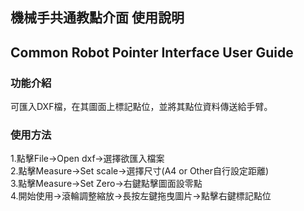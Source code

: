## 機械手共通教點介面 使用說明
## Common Robot Pointer Interface  User Guide
### 功能介紹
可匯入DXF檔，在其圖面上標記點位，並將其點位資料傳送給手臂。
### 使用方法
1.點擊File->Open dxf->選擇欲匯入檔案<br>
2.點擊Measure->Set scale->選擇尺寸(A4 or Other自行設定距離)<br>
3.點擊Measure->Set Zero->右鍵點擊圖面設零點<br>
4.開始使用->滾輪調整縮放->長按左鍵拖曳圖片->點擊右鍵標記點位